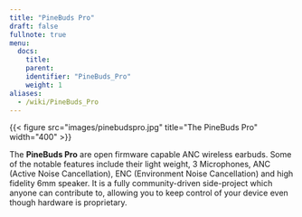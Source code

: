 ```yaml
---
title: "PineBuds Pro"
draft: false
fullnote: true
menu:
  docs:
    title:
    parent:
    identifier: "PineBuds_Pro"
    weight: 1
aliases:
  - /wiki/PineBuds_Pro
---
```


{{< figure src="images/pinebudspro.jpg" title="The PineBuds Pro" width="400" >}}

The **PineBuds Pro** are open firmware capable ANC wireless earbuds. Some of the notable features include their light weight, 3 Microphones, ANC (Active Noise Cancellation), ENC (Environment Noise Cancellation) and high fidelity 6mm speaker. It is a fully community-driven side-project which anyone can contribute to, allowing you to keep control of your device even though hardware is proprietary.
